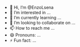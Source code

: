 - 👋 Hi, I’m @EnzoLsena
- 👀 I’m interested in ...
- 🌱 I’m currently learning ...
- 💞️ I’m looking to collaborate on ...
- 📫 How to reach me ...
- 😄 Pronouns: ...
- ⚡ Fun fact: ...

<!---
EnzoLsena/EnzoLsena is a ✨ special ✨ repository because its `README.md` (this file) appears on your GitHub profile.
You can click the Preview link to take a look at your changes.
--->

